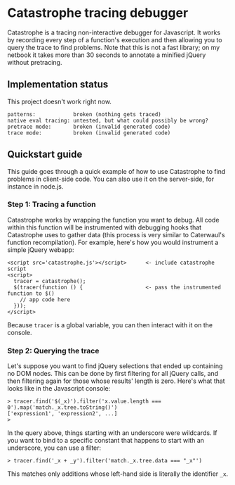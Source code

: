 # Catastrophe tracing debugger

Catastrophe is a tracing non-interactive debugger for Javascript. It works by recording every step of a function's execution and then allowing you to query the trace to find problems. Note
that this is not a fast library; on my netbook it takes more than 30 seconds to annotate a minified jQuery without pretracing.

## Implementation status

This project doesn't work right now.

    patterns:            broken (nothing gets traced)
    native eval tracing: untested, but what could possibly be wrong?
    pretrace mode:       broken (invalid generated code)
    trace mode:          broken (invalid generated code)

## Quickstart guide

This guide goes through a quick example of how to use Catastrophe to find problems in client-side code. You can also use it on the server-side, for instance in node.js.

### Step 1: Tracing a function

  Catastrophe works by wrapping the function you want to debug. All code within this function will be instrumented with debugging hooks that Catastrophe uses to gather data (this process is
  very similar to Caterwaul's function recompilation). For example, here's how you would instrument a simple jQuery webapp:

    <script src='catastrophe.js'></script>      <- include catastrophe script
    <script>
      tracer = catastrophe();
      $(tracer(function () {                    <- pass the instrumented function to $()
        // app code here
      }));
    </script>

Because `tracer` is a global variable, you can then interact with it on the console.

### Step 2: Querying the trace

Let's suppose you want to find jQuery selections that ended up containing no DOM nodes. This can be done by first filtering for all jQuery calls, and then filtering again for those whose
results' length is zero. Here's what that looks like in the Javascript console:

    > tracer.find('$(_x)').filter('x.value.length === 0').map('match._x.tree.toString()')
    ['expression1', 'expression2', ...]
    >

In the query above, things starting with an underscore were wildcards. If you want to bind to a specific constant that happens to start with an underscore, you can use a filter:

    > tracer.find('_x + _y').filter('match._x.tree.data === "_x"')

This matches only additions whose left-hand side is literally the identifier `_x`.